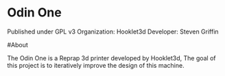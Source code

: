 # Odin One

Published under GPL v3
Organization: Hooklet3d
Developer: Steven Griffin


#About

The Odin One is a Reprap 3d printer developed by Hooklet3d, The goal of this project is to iteratively 
improve the design of this machine. 
